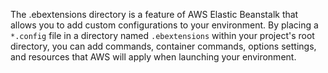The .ebextensions directory is a feature of AWS Elastic Beanstalk that allows you to add custom configurations to your environment. By placing a `*.config` file in a directory named `.ebextensions` within your project's root directory, you can add commands, container commands, options settings, and resources that AWS will apply when launching your environment.